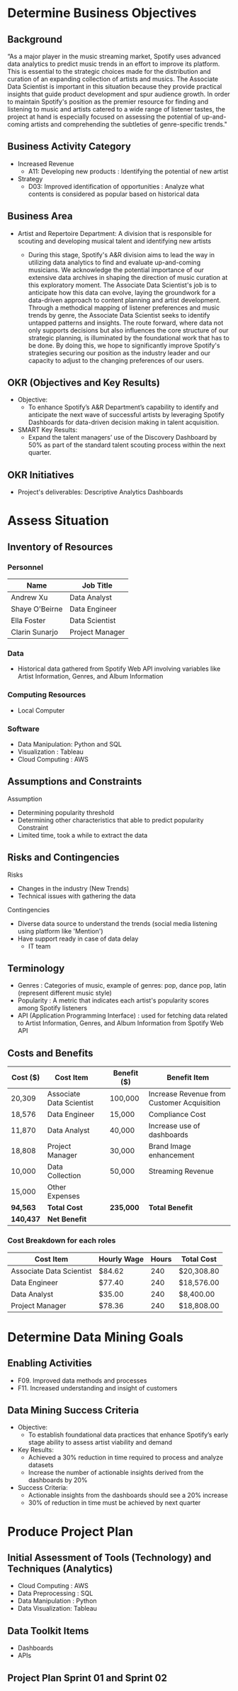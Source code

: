 # Determine Business Objectives
## Background
“As a major player in the music streaming market, Spotify uses advanced data analytics to predict music trends in an effort to improve its platform. This is essential to the strategic choices made for the distribution and curation of an expanding collection of artists and musics. 
The Associate Data Scientist is important in this situation because they provide practical insights that guide product development and spur audience growth. In order to maintain Spotify's position as the premier resource for finding and listening to music and artists catered to a wide range of listener tastes, the project at hand is especially focused on assessing the potential of up-and-coming artists and comprehending the subtleties of genre-specific trends."

## Business Activity Category
* Increased Revenue
  * A11: Developing new products : Identifying the potential of new artist
* Strategy
  * D03: Improved identification of opportunities : Analyze what contents is considered as popular based on historical data

## Business Area
* Artist and Repertoire Department: A division that is responsible for scouting and developing musical talent and identifying new artists

  * During this stage, Spotify's A&R division aims to lead the way in utilizing data analytics to find and evaluate up-and-coming musicians. We acknowledge the potential importance of our extensive data archives in shaping the direction of music curation at this exploratory moment. The Associate Data Scientist's job is to anticipate how this data can evolve, laying the groundwork for a data-driven approach to content planning and artist development. Through a methodical mapping of listener preferences and music trends by genre, the Associate Data Scientist seeks to identify untapped patterns and insights. 
The route forward, where data not only supports decisions but also influences the core structure of our strategic planning, is illuminated by the foundational work that has to be done. By doing this, we hope to significantly improve Spotify's strategies securing our position as the industry leader and our capacity to adjust to the changing preferences of our users.

## OKR (Objectives and Key Results)
* Objective:
  * To enhance Spotify’s A&R Department’s capability to identify and anticipate the next wave of successful artists by leveraging Spotify Dashboards for data-driven decision making in talent acquisition.
* SMART Key Results:
  * Expand the talent managers’ use of the Discovery Dashboard by 50% as part of the standard talent scouting process within the next quarter.

## OKR Initiatives
* Project's deliverables: Descriptive Analytics Dashboards

# Assess Situation
## Inventory of Resources
### Personnel

| Name         | Job Title     |
|--------------|---------------|
| Andrew Xu   | Data Analyst |
| Shaye O'Beirne  | Data Engineer |
| Ella Foster | Data Scientist |
| Clarin Sunarjo    | Project Manager   |

### Data
* Historical data gathered from Spotify Web API involving variables like Artist Information, Genres, and Album Information
### Computing Resources
* Local Computer
### Software
* Data Manipulation: Python and SQL
* Visualization : Tableau
* Cloud Computing : AWS

## Assumptions and Constraints
Assumption
* Determining popularity threshold
* Determining other characteristics that able to predict popularity
Constraint
* Limited time, took a while to extract the data

## Risks and Contingencies
Risks
* Changes in the industry (New Trends)
* Technical issues with gathering the data 

Contingencies
* Diverse data source to understand the trends (social media listening using platform like 'Mention')
* Have support ready in case of data delay
  * IT team

## Terminology
* Genres : Categories of music, example of genres: pop, dance pop, latin (represent different music style)
* Popularity : A metric that indicates each artist's popularity scores among Spotify listeners
* API (Application Programming Interface) : used for fetching data related to Artist Information, Genres, and Album Information from Spotify Web API

## Costs and Benefits

| Cost ($)    | Cost Item                 | | Benefit ($) | Benefit Item                             |
|-------------|---------------------------|-|-------------|------------------------------------------|
| 20,309      | Associate Data Scientist  | | 100,000     | Increase Revenue from Customer Acquisition |
| 18,576      | Data Engineer             | | 15,000      | Compliance Cost                           |
| 11,870      | Data Analyst              | | 40,000      | Increase use of dashboards               |
| 18,808      | Project Manager           | | 30,000      | Brand Image enhancement                  |
| 10,000      | Data Collection           | | 50,000      | Streaming Revenue                        |
| 15,000      | Other Expenses            | |             |                                          |
| **94,563**  | **Total Cost**            | | **235,000** | **Total Benefit**                        |
| **140,437** | **Net Benefit**           | |             |                                          |

### Cost Breakdown for each roles
| Cost Item                 | Hourly Wage     | Hours | Total Cost   |
|---------------------------|-----------------|-------|--------------|
| Associate Data Scientist  | $84.62          | 240   | $20,308.80   |
| Data Engineer             | $77.40          | 240   | $18,576.00   |
| Data Analyst              | $35.00          | 240   | $8,400.00    |
| Project Manager           | $78.36          | 240   | $18,808.00   |

# Determine Data Mining Goals
## Enabling Activities
* F09. Improved data methods and processes
* F11. Increased understanding and insight of customers

## Data Mining Success Criteria
* Objective:
  * To establish foundational data practices that enhance Spotify’s early stage ability to assess artist viability and demand 
* Key Results:
  * Achieved a 30% reduction in time required to process and analyze datasets
  * Increase the number of actionable insights derived from the dashboards by 20%
* Success Criteria:
  * Actionable insights from the dashboards should see a 20% increase
  * 30% of reduction in time must be achieved by next quarter

# Produce Project Plan
## Initial Assessment of Tools (Technology) and Techniques (Analytics)
* Cloud Computing : AWS
* Data Preprocessing : SQL
* Data Manipulation : Python
* Data Visualization: Tableau

## Data Toolkit Items
* Dashboards
* APIs

## Project Plan Sprint 01 and Sprint 02
